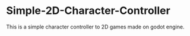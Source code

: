 # Simple-2D-Character-Controller

This is a simple character controller to 2D games made on godot engine.
